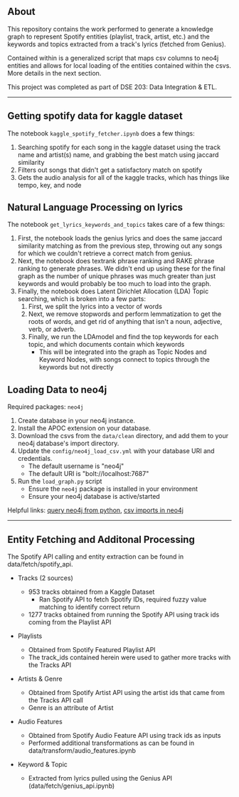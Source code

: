 ## About

This repository contains the work performed to generate a knowledge graph to represent Spotify entities (playlist, track, artist, etc.) and the keywords and topics extracted from a track's lyrics (fetched from Genius). 

Contained within is a generalized script that maps csv columns to neo4j entities and allows for local loading of the entities contained within the csvs. More details in the next section.

This project was completed as part of DSE 203: Data Integration & ETL.

***
## Getting spotify data for kaggle dataset

The notebook `kaggle_spotify_fetcher.ipynb` does a few things:

1. Searching spotify for each song in the kaggle dataset using the track name and artist(s) name, and grabbing the best match using jaccard similarity
2. Filters out songs that didn't get a satisfactory match on spotify
3. Gets the audio analysis for all of the kaggle tracks, which has things like tempo, key, and node

## Natural Language Processing on lyrics

The notebook `get_lyrics_keywords_and_topics` takes care of a few things:

1. First, the notebook loads the genius lyrics and does the same jaccard similarity matching as from the previous step, throwing out any songs for which we couldn't retrieve a correct match from genius.
2. Next, the notebook does textrank phrase ranking and RAKE phrase ranking to generate phrases. We didn't end up using these for the final graph as the number of unique phrases was much greater than just keywords and would probably be too much to load into the graph.
3. Finally, the notebook does Latent Dirichlet Allocation (LDA) Topic searching, which is broken into a few parts:
    1. First, we split the lyrics into a vector of words
    2. Next, we remove stopwords and perform lemmatization to get the roots of words, and get rid of anything that isn't a noun, adjective, verb, or adverb.
    3. Finally, we run the LDAmodel and find the top keywords for each topic, and which documents contain which keywords
        * This will be integrated into the graph as Topic Nodes and Keyword Nodes, with songs connect to topics through the keywords but not directly

## Loading Data to neo4j

Required packages: `neo4j`

1. Create database in your neo4j instance.
2. Install the APOC extension on your database.
3. Download the csvs from the `data/clean` directory, and add them to your neo4j database's import directory.
4. Update the `config/neo4j_load_csv.yml` with your database URI and credentials.
    - The default username is "neo4j"
    - The default URI is "bolt://localhost:7687"
5. Run the `load_graph.py` script 
    - Ensure the `neo4j` package is installed in your environment
    - Ensure your neo4j database is active/started

Helpful links: [query neo4j from python](https://neo4j.com/docs/python-manual/current/query-simple/), [csv imports in neo4j](https://neo4j.com/developer/guide-import-csv/)

***

## Entity Fetching and Additonal Processing

The Spotify API calling and entity extraction can be found in data/fetch/spotify_api. 

* Tracks (2 sources)
    - 953 tracks obtained from a Kaggle Dataset
        - Ran Spotify API to fetch Spotify IDs, required fuzzy value matching to identify correct return
    - 1277 tracks obtained from running the Spotify API using track ids coming from the Playlist API

* Playlists 
    - Obtained from Spotify Featured Playlist API
    - The track_ids contained herein were used to gather more tracks with the Tracks API

* Artists & Genre
    - Obtained from Spotify Artist API using the artist ids that came from the Tracks API call
    - Genre is an attribute of Artist

* Audio Features
    - Obtained from Spotify Audio Feature API using track ids as inputs
    - Performed additional transformations as can be found in data/transform/audio_features.ipynb

* Keyword & Topic
    - Extracted from lyrics pulled using the Genius API (data/fetch/genius_api.ipynb)
